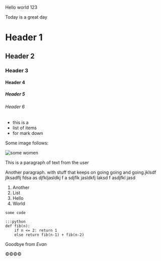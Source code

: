 Hello world 123
 
Today is a great day

# Header 1
## Header 2
### Header 3
#### Header 4
##### Header 5
###### Header 6


* this is a
* list of items
* for mark down

Some image follows:

![some women]({{image_path}}woman.jpg)

This is a paragraph of text from the user

Another paragraph. with stuff
that keeps
on
going going
and going.jklsdf jlksadflj 
fdsa
 as djfkljasldkj f
 a sdjflk jasldkfj laksd
 f asdjfkl jasd
 
1. Another
2. List
3. Hello
4. World

`some code`

    :::python
    def fib(n):
        if n <= 2: return 1
        else return fib(n-1) + fib(n-2)

Goodbye from *Evan*

©©©©

